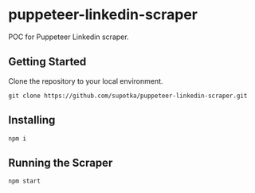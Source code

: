 # puppeteer-linkedin-scraper
POC for Puppeteer Linkedin scraper.

## Getting Started
Clone the repository to your local environment.
```
git clone https://github.com/supotka/puppeteer-linkedin-scraper.git
```

## Installing
```
npm i
```

## Running the Scraper
```
npm start
```
